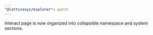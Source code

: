 ```yaml
---
"@latticexyz/explorer": patch
---
```


Interact page is now organized into collapsible namespace and system sections.
